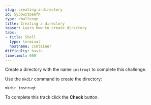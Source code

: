 ```yaml
---
slug: creating-a-directory
id: 5y3ow5tpeafn
type: challenge
title: Creating a directory
teaser: Learn how to create directory
tabs:
- title: Shell
  type: terminal
  hostname: container
difficulty: basic
timelimit: 600
---
```

Create a directory with the name `instruqt` to complete this challenge.

Use the `mkdir` command to create the directory:
```
mkdir instruqt
```

To complete this track click the **Check** button.